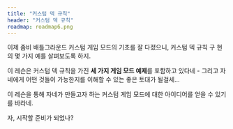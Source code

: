 ```yaml
---
title: "커스텀 덱 규칙"
header: "커스텀 덱 규칙"
roadmap: roadmap6.png
---
```


이제 좀비 배틀그라운드 커스텀 게임 모드의 기초를 잘 다졌으니, 커스텀 덱 규칙 구
현의 몇 가지 예를 살펴보도록 하지.

이 레슨은 커스텀 덱 규칙을 가진 **세 가지 게임 모드 예제**를 포함하고 있다네 -
그리고 자네에게 어떤 것들이 가능한지를 이해할 수 있는 좋은 토대가 될걸세...

이 레슨을 통해 자네가 만들고자 하는 커스텀 게임 모드에 대한 아이디어를 얻을 수
있기를 바라네.

자, 시작할 준비가 되었나?
